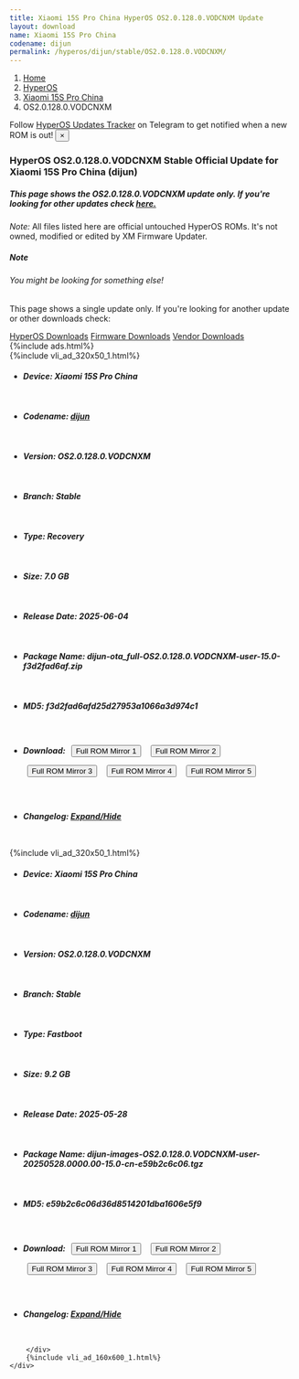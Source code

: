 ```yaml
---
title: Xiaomi 15S Pro China HyperOS OS2.0.128.0.VODCNXM Update
layout: download
name: Xiaomi 15S Pro China
codename: dijun
permalink: /hyperos/dijun/stable/OS2.0.128.0.VODCNXM/
---
```

<nav aria-label="breadcrumb">
    <ol class="breadcrumb">
        <li class="breadcrumb-item"><a href="/">Home</a></li>
        <li class="breadcrumb-item"><a href="/hyperos/">HyperOS</a></li>
        <li class="breadcrumb-item"><a href="/hyperos/dijun/">Xiaomi 15S Pro China</a></li>
        <li class="breadcrumb-item active" aria-current="page">OS2.0.128.0.VODCNXM</li>
    </ol>
</nav>
<div class="alert alert-primary alert-dismissible fade show" role="alert">
    Follow <a href="https://t.me/MIUIUpdatesTracker" class="alert-link">HyperOS Updates Tracker</a> on Telegram to get
    notified when a new ROM is out!
    <button type="button" class="close" data-dismiss="alert" aria-label="Close">
        <span aria-hidden="true">&times;</span>
    </button>
</div>
<div class="col-12 mx-auto">
    <h3 class="title bg-light p-2 rounded">HyperOS OS2.0.128.0.VODCNXM Stable Official Update for Xiaomi 15S Pro China (dijun)</h3>
    <h5>This page shows the OS2.0.128.0.VODCNXM update only. If you're looking for other updates check
        <a href="/hyperos/dijun/">here.</a></h5>
    <p><i>Note: </i>All files listed here are official untouched HyperOS ROMs.
        It's not owned, modified or edited by XM Firmware Updater.</p>
    <div class="card">
        <div class="card-body">
            <h5 class="card-title">Note</h5>
            <h6 class="card-subtitle mb-2 text-muted">You might be looking for something else!</h6>
            <p class="card-text">This page shows a single update only.
                If you're looking for another update or other downloads check:</p>
            <a href="/hyperos/" class="card-link">HyperOS Downloads</a>
            <a href="/firmware/" class="card-link">Firmware Downloads</a>
            <a href="/vendor/" class="card-link">Vendor Downloads</a>
        </div>
    </div>
    {%include ads.html%}
    <div class="row justify-content-center">
        <div class="col-10" id="downloads">
                    <div class="card card-body">
            {%include vli_ad_320x50_1.html%}
            <ul class="list-unstyled">
                <li style="padding-bottom: 10px;">
                    <h5><b>Device: </b>Xiaomi 15S Pro China</h5>
                </li>
                <li style="padding-bottom: 10px;">
                    <h5><b>Codename: </b> <a href="/hyperos/dijun/" target="_blank">dijun</a> </h5>
                </li>
                <li style="padding-bottom: 10px;">
                    <h5><b>Version: </b>OS2.0.128.0.VODCNXM</h5>
                </li>
                <li style="padding-bottom: 10px;">
                    <h5><b>Branch: </b>Stable</h5>
                </li>
                <li style="padding-bottom: 10px;">
                    <h5><b>Type: </b>Recovery</h5>
                </li>
                <li style="padding-bottom: 10px;">
                    <h5><b>Size: </b>7.0 GB</h5>
                </li>
                <li style="padding-bottom: 10px;">
                    <h5><b>Release Date: </b>2025-06-04</h5>
                </li>
                <li style="padding-bottom: 10px;">
                    <h5><b>Package Name: </b><span id="filename" class="text-dark">dijun-ota_full-OS2.0.128.0.VODCNXM-user-15.0-f3d2fad6af.zip</span></h5>
                </li>
                <li style="padding-bottom: 10px;">
                    <h5><b>MD5: </b><span id="md5" class="text-muted">f3d2fad6afd25d27953a1066a3d974c1</span></h5>
                </li>
                <li style="padding-bottom: 10px;">
                    <h5><b>Download: </b> <button type="button" id="download" class="btn btn-primary" style="margin: 7px;" onclick="window.open('https://cdnorg.d.miui.com/OS2.0.128.0.VODCNXM/dijun-ota_full-OS2.0.128.0.VODCNXM-user-15.0-f3d2fad6af.zip', '_blank');"><i class="fa fa-download"></i> Full ROM Mirror 1</button> <button type="button" id="download" class="btn btn-primary" style="margin: 7px;" onclick="window.open('https://bkt-sgp-miui-ota-update-alisgp.oss-ap-southeast-1.aliyuncs.com/OS2.0.128.0.VODCNXM/dijun-ota_full-OS2.0.128.0.VODCNXM-user-15.0-f3d2fad6af.zip', '_blank');"><i class="fa fa-download"></i> Full ROM Mirror 2</button> <button type="button" id="download" class="btn btn-primary" style="margin: 7px;" onclick="window.open('https://bn.d.miui.com/OS2.0.128.0.VODCNXM/dijun-ota_full-OS2.0.128.0.VODCNXM-user-15.0-f3d2fad6af.zip', '_blank');"><i class="fa fa-download"></i> Full ROM Mirror 3</button> <button type="button" id="download" class="btn btn-primary" style="margin: 7px;" onclick="window.open('https://bigota.d.miui.com/OS2.0.128.0.VODCNXM/dijun-ota_full-OS2.0.128.0.VODCNXM-user-15.0-f3d2fad6af.zip', '_blank');"><i class="fa fa-download"></i> Full ROM Mirror 4</button> <button type="button" id="download" class="btn btn-primary" style="margin: 7px;" onclick="window.open('https://hugeota.d.miui.com/OS2.0.128.0.VODCNXM/dijun-ota_full-OS2.0.128.0.VODCNXM-user-15.0-f3d2fad6af.zip', '_blank');"><i class="fa fa-download"></i> Full ROM Mirror 5</button></h5>
                </li>
                <li style="padding-bottom: 10px;">
                    <h5><b>Changelog: </b><a href="#dijun_1_changelog" data-toggle="collapse" role="button"
                            aria-expanded="false" aria-controls="dijun_1_changelog"> <i class="fa fa-arrow-down"
                                aria-hidden="true"></i> Expand/Hide</a></h5>
                    <div class="collapse" id="dijun_1_changelog">
                        <p id="changelog_text"></p>
                    </div>
                </li>
            </ul>
        </div>
        <div class="card card-body">
            {%include vli_ad_320x50_1.html%}
            <ul class="list-unstyled">
                <li style="padding-bottom: 10px;">
                    <h5><b>Device: </b>Xiaomi 15S Pro China</h5>
                </li>
                <li style="padding-bottom: 10px;">
                    <h5><b>Codename: </b> <a href="/hyperos/dijun/" target="_blank">dijun</a> </h5>
                </li>
                <li style="padding-bottom: 10px;">
                    <h5><b>Version: </b>OS2.0.128.0.VODCNXM</h5>
                </li>
                <li style="padding-bottom: 10px;">
                    <h5><b>Branch: </b>Stable</h5>
                </li>
                <li style="padding-bottom: 10px;">
                    <h5><b>Type: </b>Fastboot</h5>
                </li>
                <li style="padding-bottom: 10px;">
                    <h5><b>Size: </b>9.2 GB</h5>
                </li>
                <li style="padding-bottom: 10px;">
                    <h5><b>Release Date: </b>2025-05-28</h5>
                </li>
                <li style="padding-bottom: 10px;">
                    <h5><b>Package Name: </b><span id="filename" class="text-dark">dijun-images-OS2.0.128.0.VODCNXM-user-20250528.0000.00-15.0-cn-e59b2c6c06.tgz</span></h5>
                </li>
                <li style="padding-bottom: 10px;">
                    <h5><b>MD5: </b><span id="md5" class="text-muted">e59b2c6c06d36d8514201dba1606e5f9</span></h5>
                </li>
                <li style="padding-bottom: 10px;">
                    <h5><b>Download: </b> <button type="button" id="download" class="btn btn-primary" style="margin: 7px;" onclick="window.open('https://cdnorg.d.miui.com/OS2.0.128.0.VODCNXM/dijun-images-OS2.0.128.0.VODCNXM-user-20250528.0000.00-15.0-cn-e59b2c6c06.tgz', '_blank');"><i class="fa fa-download"></i> Full ROM Mirror 1</button> <button type="button" id="download" class="btn btn-primary" style="margin: 7px;" onclick="window.open('https://bkt-sgp-miui-ota-update-alisgp.oss-ap-southeast-1.aliyuncs.com/OS2.0.128.0.VODCNXM/dijun-images-OS2.0.128.0.VODCNXM-user-20250528.0000.00-15.0-cn-e59b2c6c06.tgz', '_blank');"><i class="fa fa-download"></i> Full ROM Mirror 2</button> <button type="button" id="download" class="btn btn-primary" style="margin: 7px;" onclick="window.open('https://bn.d.miui.com/OS2.0.128.0.VODCNXM/dijun-images-OS2.0.128.0.VODCNXM-user-20250528.0000.00-15.0-cn-e59b2c6c06.tgz', '_blank');"><i class="fa fa-download"></i> Full ROM Mirror 3</button> <button type="button" id="download" class="btn btn-primary" style="margin: 7px;" onclick="window.open('https://bigota.d.miui.com/OS2.0.128.0.VODCNXM/dijun-images-OS2.0.128.0.VODCNXM-user-20250528.0000.00-15.0-cn-e59b2c6c06.tgz', '_blank');"><i class="fa fa-download"></i> Full ROM Mirror 4</button> <button type="button" id="download" class="btn btn-primary" style="margin: 7px;" onclick="window.open('https://hugeota.d.miui.com/OS2.0.128.0.VODCNXM/dijun-images-OS2.0.128.0.VODCNXM-user-20250528.0000.00-15.0-cn-e59b2c6c06.tgz', '_blank');"><i class="fa fa-download"></i> Full ROM Mirror 5</button></h5>
                </li>
                <li style="padding-bottom: 10px;">
                    <h5><b>Changelog: </b><a href="#dijun_2_changelog" data-toggle="collapse" role="button"
                            aria-expanded="false" aria-controls="dijun_2_changelog"> <i class="fa fa-arrow-down"
                                aria-hidden="true"></i> Expand/Hide</a></h5>
                    <div class="collapse" id="dijun_2_changelog">
                        <p id="changelog_text"></p>
                    </div>
                </li>
            </ul>
        </div>

        </div>
        {%include vli_ad_160x600_1.html%}
    </div>
</div>
